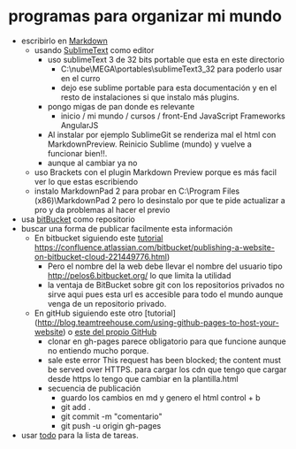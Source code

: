 # programas para organizar mi mundo

* escribirlo en [Markdown](markdown.html) 
    - usando [SublimeText](sublimeText.html) como editor
        - uso sublimeText 3 de 32 bits portable que esta en este directorio
            + C:\nube\MEGA\portables\sublimeText3_32 para poderlo usar en el curro 
            + dejo ese sublime portable para esta documentación y en el resto de instalaciones si que instalo más plugins.
        - pongo migas de pan donde es relevante 
            + inicio / mi mundo / cursos / front-End JavaScript Frameworks AngularJS
        - Al instalar por ejemplo SublimeGit se renderiza mal el html con MarkdownPreview. Reinicio Sublime (mundo) y vuelve a funcionar bien!!.
        - aunque al cambiar ya no 
    - uso Brackets con el plugin Markdown Preview porque es más facil ver lo que estas escribiendo
    - instalo MarkdownPad 2 para probar en 
         C:\Program Files (x86)\MarkdownPad 2
        pero lo desinstalo por que te pide actualizar a pro y da problemas al hacer el previo
* usa [bitBucket](bitBucket.html) como repositorio
* buscar una forma de publicar facilmente esta información
    - En bitbucket siguiendo este [tutorial]() https://confluence.atlassian.com/bitbucket/publishing-a-website-on-bitbucket-cloud-221449776.html)
        - Pero el nombre del la web debe llevar el nombre del usuario tipo http://pelos6.bitbucket.org/ lo que limita la utilidad
        - la ventaja de BitBucket sobre git con los repositorios privados no sirve aqui pues esta url es accesible para todo el mundo aunque venga de un repositorio privado.
    - En gitHub siguiendo este otro [tutorial] (http://blog.teamtreehouse.com/using-github-pages-to-host-your-website) o [este del propio GitHub](https://pages.github.com/)
        - clonar en gh-pages parece obligatorio para que funcione aunque no entiendo mucho porque.
        - sale este error This request has been blocked; the content must be served over HTTPS. para cargar los cdn que tengo que cargar desde https lo tengo que cambiar en la plantilla.html
        - secuencia de publicación
            + guardo los cambios en md y genero el html control + b
            + git add .
            + git commit -m "comentario"
            + git push -u origin gh-pages
* usar [todo](C:\nube\MEGA\portables\plainText\todo.txt) para la lista de tareas.
